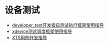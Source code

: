 # 设备测试

- [developer_test开发者自测试执行框架使用指导](developer_test.md)
- [xdevice测试调度框架使用指导](xdevice.md)
- [XTS用例开发指导](xts.md)
